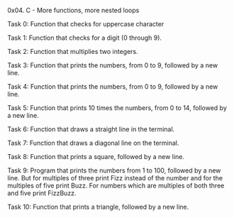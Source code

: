 0x04. C - More functions, more nested loops

Task 0: Function that checks for uppercase character

Task 1: Function that checks for a digit (0 through 9).

Task 2: Function that multiplies two integers.

Task 3: Function that prints the numbers, from 0 to 9, followed by a new line.

Task 4: Function that prints the numbers, from 0 to 9, followed by a new line.

Task 5: Function that prints 10 times the numbers, from 0 to 14, followed by a new line.

Task 6: Function that draws a straight line in the terminal.

Task 7: Function that draws a diagonal line on the terminal.

Task 8: Function that prints a square, followed by a new line.

Task 9: Program that prints the numbers from 1 to 100, followed by a new line. But for multiples of three print Fizz instead of the number and for the multiples of five print Buzz. For numbers which are multiples of both three and five print FizzBuzz.

Task 10: Function that prints a triangle, followed by a new line.
